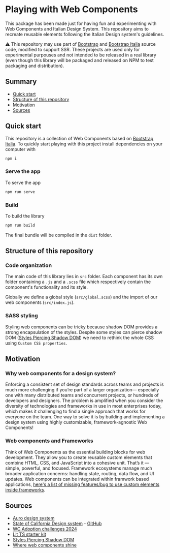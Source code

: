 # Playing with Web Components

This package has been made just for having fun and experimenting with Web Components and Italian Design System. This repository aims to recreate reusable elements following the Italian Design system's guidelines.

⚠️ This repository may use part of [Bootstrap](https://github.com/twbs/bootstrap) and [Bootstrap Italia](https://github.com/italia/bootstrap-italia) source code, modified to support SSR. These projects are used only for experimental purpouses and not intended to be released in a real library (even though this library will be packaged and released on NPM to test packaging and distribution).

## Summary

- [Quick start](#quick-start)
- [Structure of this repository](#structure-of-this-repository)
- [Motivation](#motivation)
- [Sources](#sources)

## Quick start

This repository is a collection of Web Components based on [Bootstrap Italia](https://github.com/italia/bootstrap-italia). To quickly start playing with this project install dependencies on your computer with

```sh
npm i
```

### Serve the app

To serve the app

```sh
npm run serve
```

### Build

To build the library

```sh
npm run build
```

The final bundle will be compiled in the `dist` folder.

## Structure of this repository

### Code organization

The main code of this library lies in `src` folder. Each component has its own
folder containing a `.js` and a `.scss` file which respectively contain the 
component's functionality and its style.

Globally we define a global style (`src/global.scss`) and the import of our
web components (`src/index.js`).

### SASS styling

Styling web components can be tricky because shadow DOM provides a strong encapsulation
of the styles. Despite some styles can pierce shadow DOM ([Styles Piercing Shadow DOM](https://open-wc.org/guides/knowledge/styling/styles-piercing-shadow-dom/)) we need to rethink the whole
CSS using `Custom CSS properties`.

## Motivation

### Why web components for a design system?

Enforcing a consistent set of design standards across teams and projects is much more challenging if you’re part of a larger organization— especially one with many distributed teams and concurrent projects, or hundreds of developers and designers. The problem is amplified when you consider the diversity of technologies and frameworks in use in most enterprises today, which makes it challenging to find a single approach that works for everyone on the team. One way to solve it is by building and implementing a design system using highly customizable, framework-agnostic Web Components!

### Web components and Frameworks

Think of Web Components as the essential building blocks for web development. They allow you to create reusable custom elements that combine HTML, CSS, and JavaScript into a cohesive unit. That’s it — simple, powerful, and focused. Framework ecosystems manage much broader application concerns: handling state, routing, data flow, and UI updates. Web components can be integrated within framwork based applications, [here's a list of missing features/bug to use custom elements inside frameworks](https://custom-elements-everywhere.com/).

## Sources

- [Auro design system](https://auro.alaskaair.com/)
- [State of California Design system](https://designsystem.webstandards.ca.gov/) - [GitHub](https://github.com/cagov/design-system)
- [WC Adoption challenges 2024](https://uploadcare.com/blog/web-components-adoption-challenges/)
- [Lit TS starter kit](https://github.com/lit/lit-element-starter-ts)
- [Styles Piercing Shadow DOM](https://open-wc.org/guides/knowledge/styling/styles-piercing-shadow-dom/)
- [Where web components shine](https://daverupert.com/2024/10/super-web-components-sunshine)
